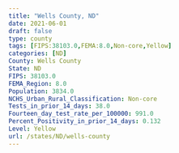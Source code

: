 ```yaml
---
title: "Wells County, ND"
date: 2021-06-01
draft: false
type: county
tags: [FIPS:38103.0,FEMA:8.0,Non-core,Yellow]
categories: [ND]
County: Wells County
State: ND
FIPS: 38103.0
FEMA_Region: 8.0
Population: 3834.0
NCHS_Urban_Rural_Classification: Non-core
Tests_in_prior_14_days: 38.0
Fourteen_day_test_rate_per_100000: 991.0
Percent_Positivity_in_prior_14_days: 0.132
Level: Yellow
url: /states/ND/wells-county
---
```



